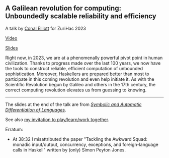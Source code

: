 ## A Galilean revolution for computing: Unboundedly scalable reliability and efficiency

A talk by [Conal Elliott](http://conal.net) for ZuriHac 2023

[Video](https://www.youtube.com/watch?v=k6rY5Mvx84E)

[Slides](http://conal.net/talks/galilean-revolution.pdf)

Right now, in 2023, we are at a phenomenally powerful pivot point in human civilization.
Thanks to progress made over the last 100 years, we now have the tools to construct reliable, efficient computation of unbounded sophistication.
Moreover, Haskellers are prepared better than most to participate in this coming revolution and even help initiate it.
As with the Scientific Revolution begun by Galileo and others in the 17th century, the correct computing revolution elevates us from guessing to knowing.

* * * * * * * * * * * * * * * * * * * *

The slides at the end of the talk are from [*Symbolic and Automatic Differentiation of Languages*](https://github.com/conal/paper-2021-language-derivatives#readme).

See also [my invitation to play/learn/work together](https://github.com/conal/Collaboration).

Erratum:

*   At 38:32 I misattributed the paper "Tackling the Awkward Squad: monadic input/output, concurrency, exceptions, and foreign-language calls in Haskell" written by (only) Simon Peyton Jones.
